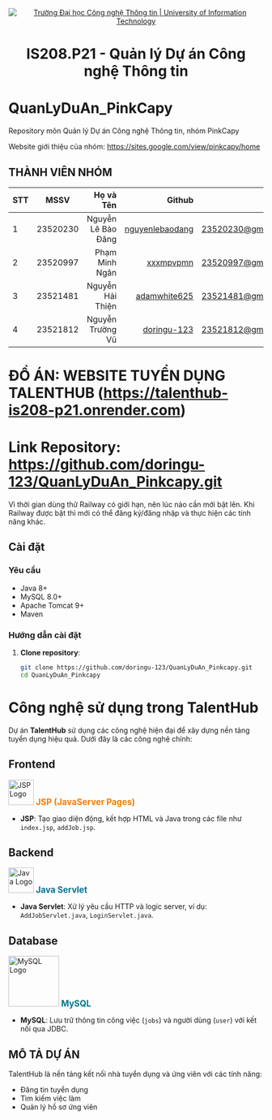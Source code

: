 <p align="center">
  <a href="https://www.uit.edu.vn/" title="Trường Đại học Công nghệ Thông tin" style="border: 5;">
    <img src="https://i.imgur.com/WmMnSRt.png" alt="Trường Đại học Công nghệ Thông tin | University of Information Technology">
  </a>
</p>

<!-- Title -->
<h1 align="center"><b>IS208.P21 - Quản lý Dự án Công nghệ Thông tin</b></h1>

# QuanLyDuAn_PinkCapy
Repository môn Quản lý Dự án Công nghệ Thông tin, nhóm PinkCapy

Website giới thiệu của nhóm: https://sites.google.com/view/pinkcapy/home

## THÀNH VIÊN NHÓM
<a name="thanhvien"></a>

| STT    | MSSV          | Họ và Tên              | Github                                               | Email                   |
| ------ |:-------------:| ----------------------:|-----------------------------------------------------:|-------------------------:
| 1      | 23520230      | Nguyễn Lê Bảo Đăng     | [nguyenlebaodang](https://github.com/nguyenlebaodang)               |23520230@gm.uit.edu.vn   |
| 2      | 23520997      | Phạm Minh Ngân         | [xxxmpvpmn](https://github.com/xxxmvppmn)   |23520997@gm.uit.edu.vn   |
| 3      | 23521481      | Nguyễn Hải Thiện       | [adamwhite625](https://github.com/adamwhite625)       |23521481@gm.uit.edu.vn   |
| 4      | 23521812      | Nguyễn Trường Vũ       | [doringu-123](https://github.com/doringu-123)         |23521812@gm.uit.edu.vn   |


# ĐỒ ÁN: WEBSITE TUYỂN DỤNG TALENTHUB (https://talenthub-is208-p21.onrender.com)
# Link Repository: https://github.com/doringu-123/QuanLyDuAn_Pinkcapy.git
Vì thời gian dùng thử Railway có giới hạn, nên lúc nào cần mới bật lên. Khi Railway được bật thì mới có thể đăng ký/đăng nhập và thực hiện các tính năng khác.

## Cài đặt

### Yêu cầu
- Java 8+
- MySQL 8.0+
- Apache Tomcat 9+
- Maven

### Hướng dẫn cài đặt

1. **Clone repository**:
   ```bash
   git clone https://github.com/doringu-123/QuanLyDuAn_Pinkcapy.git
   cd QuanLyDuAn_Pinkcapy

# Công nghệ sử dụng trong TalentHub



Dự án **TalentHub** sử dụng các công nghệ hiện đại để xây dựng nền tảng tuyển dụng hiệu quả. Dưới đây là các công nghệ chính:

## Frontend
<p align="left">
  <img src="https://cdn.jsdelivr.net/gh/devicons/devicon/icons/java/java-original.svg" alt="JSP Logo" width="50" />
  <span style="color: #f57c00; font-weight: bold; font-size: 1.2em;">JSP (JavaServer Pages)</span>
</p>

- **JSP**: Tạo giao diện động, kết hợp HTML và Java trong các file như `index.jsp`, `addJob.jsp`.

## Backend
<p align="left">
  <img src="https://upload.wikimedia.org/wikipedia/en/3/30/Java_programming_language_logo.svg" alt="Java Logo" width="50" />
  <span style="color: #007396; font-weight: bold; font-size: 1.2em;">Java Servlet</span>
</p>

- **Java Servlet**: Xử lý yêu cầu HTTP và logic server, ví dụ: `AddJobServlet.java`, `LoginServlet.java`.

## Database
<p align="left">
  <img src="https://www.mysql.com/common/logos/mysql-logo.svg" alt="MySQL Logo" width="100" />
  <span style="color: #00758F; font-weight: bold; font-size: 1.2em;">MySQL</span>
</p>

- **MySQL**: Lưu trữ thông tin công việc (`jobs`) và người dùng (`user`) với kết nối qua JDBC.

## MÔ TẢ DỰ ÁN
TalentHub là nền tảng kết nối nhà tuyển dụng và ứng viên với các tính năng:
- Đăng tin tuyển dụng
- Tìm kiếm việc làm
- Quản lý hồ sơ ứng viên
